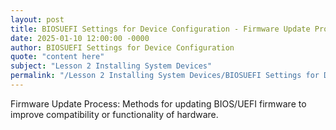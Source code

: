 ```yaml
---
layout: post
title: BIOSUEFI Settings for Device Configuration - Firmware Update Process
date: 2025-01-10 12:00:00 -0000
author: BIOSUEFI Settings for Device Configuration
quote: "content here"
subject: "Lesson 2 Installing System Devices"
permalink: "/Lesson 2 Installing System Devices/BIOSUEFI Settings for Device Configuration/BIOSUEFI Settings for Device Configuration - Firmware Update Process"
---
```


Firmware Update Process: Methods for updating BIOS/UEFI firmware to improve compatibility or functionality of hardware.
